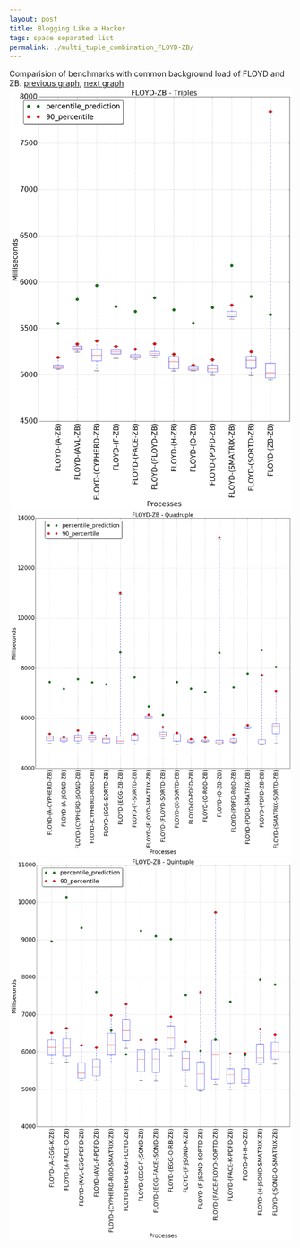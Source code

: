 ```yaml
---
layout: post
title: Blogging Like a Hacker
tags: space separated list
permalink: ./multi_tuple_combination_FLOYD-ZB/
---
```


Comparision of benchmarks with common background load of FLOYD and ZB.
[previous graph](./multi_tuple_combination_FLOYD-SORTD/), [next graph](./multi_tuple_combination_H-AVL/)
<img src="./images/triple/FLOYD/FLOYD-ZB_box.png" alt="graph figure"><img src="./images/quadruple/FLOYD/FLOYD-ZB_box.png" alt="graph figure"><img src="./images/quintuple/FLOYD/FLOYD-ZB_box.png" alt="graph figure">